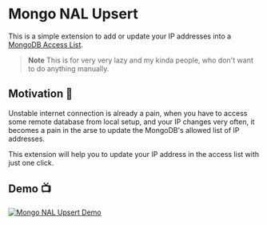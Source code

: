 # Mongo NAL Upsert

This is a simple extension to add or update your IP addresses into a [MongoDB Access List](https://www.mongodb.com/docs/atlas/security/ip-access-list/).

> **Note**
> This is for very very lazy and my kinda people, who don't want to do anything manually.

## Motivation 🤔

Unstable internet connection is already a pain, when you have to access some remote database from local setup, and your IP changes very often, it becomes a pain in the arse to update the MongoDB's allowed list of IP addresses.

This extension will help you to update your IP address in the access list with just one click.

## Demo 📺

[![Mongo NAL Upsert Demo](https://s3.ap-south-1.amazonaws.com/shared.aashutosh.dev/mongo_nal.gif)](https://s3.ap-south-1.amazonaws.com/shared.aashutosh.dev/mongo_nal.gif)
